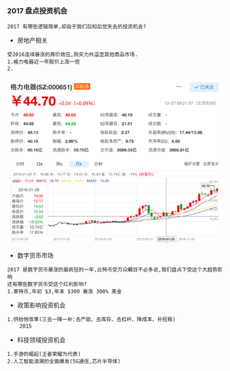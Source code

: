 ### 2017 盘点投资机会

```text
2017 有哪些逻辑简单,却由于我们后知后觉失去的投资机会?
```

* 房地产相关
```text
受2016连续暴涨的房价效应,购买力外溢至其他商品市场.
1.格力电器近一年股价上涨一倍
2.
```

![输入图片说明](https://github.com/qccr-twl2123/finance/blob/master/images/格力电器.png "在这里输入图片标题")

* 数字货币市场
```text
2017 是数字货币暴涨的最疯狂的一年,比特币受万众瞩目不必多说,我们盘点下受这个大趋势影响
还有哪些数字货币受这个红利影响?
1.莱特币,年初 $3,年末 $300 暴涨 300% 美金
```

* 政策影响投资机会
```text
1.供给侧改革(三去一降一补:去产能、去库存、去杠杆、降成本、补短板)
    2015 
```


* 科技领域投资机会
```text
1.手游的崛起(王者荣耀为代表)
2.人工智能浪潮的全面爆发(5G通信,芯片半导体)
```






